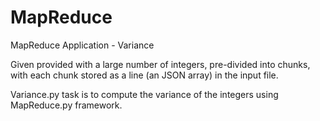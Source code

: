 # MapReduce
MapReduce Application - Variance

Given provided with a large number of integers, pre-divided into chunks, 
with each chunk stored as a line (an JSON array) in the input file. 

Variance.py task is to compute the variance of the integers using MapReduce.py framework.
